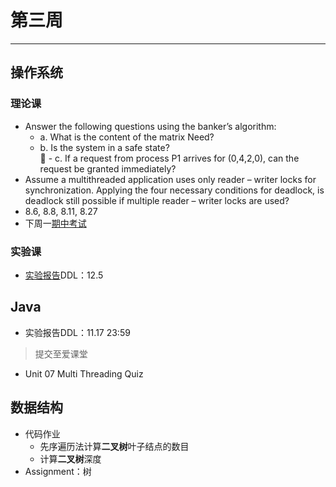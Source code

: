 # 第三周  
---  
## 操作系统  
### 理论课  
- Answer the following questions using the banker’s algorithm:  
	- a. What is the content of the matrix Need?  
	- b. Is the system in a safe state?  
 	- c. If a request from process P1 arrives for (0,4,2,0), can the request be granted immediately?  
- Assume a multithreaded application uses only reader – writer locks for synchronization. Applying the four necessary conditions for deadlock, is deadlock still possible if multiple reader – writer locks are used?  
- 8.6, 8.8, 8.11, 8.27  
- 下周一[期中考试](/Notice/Midterm.md)    

### 实验课  
- [实验报告](/Assignment/1811/第二周.md)DDL：12.5  

## Java  
- 实验报告DDL：11.17 23:59  
> 提交至爱课堂  
- Unit 07 Multi Threading Quiz  

## 数据结构  
- 代码作业  
	- 先序遍历法计算**二叉树**叶子结点的数目  
	- 计算**二叉树**深度  
- Assignment：树  
